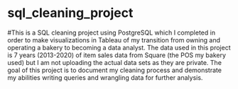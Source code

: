 # sql_cleaning_project

#This is a SQL cleaning project using PostgreSQL which I completed in order to make visualizations in Tableau of my transition from owning and operating a bakery to becoming a data analyst. The data used in this project is 7 years (2013-2020) of item sales data from Square (the POS my bakery used) but I am not uploading the actual data sets as they are private. The goal of this project is to document my cleaning process and demonstrate my abilities writing queries and wrangling data for further analysis.  
